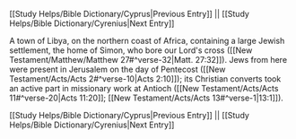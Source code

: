 [[Study Helps/Bible Dictionary/Cyprus|Previous Entry]]  ||  [[Study Helps/Bible Dictionary/Cyrenius|Next Entry]]

 A town of Libya, on the northern coast of Africa, containing a large Jewish settlement, the home of Simon, who bore our Lord's cross ([[New Testament/Matthew/Matthew 27#^verse-32|Matt. 27:32]]). Jews from here were present in Jerusalem on the day of Pentecost ([[New Testament/Acts/Acts 2#^verse-10|Acts 2:10]]); its Christian converts took an active part in missionary work at Antioch ([[New Testament/Acts/Acts 11#^verse-20|Acts 11:20]]; [[New Testament/Acts/Acts 13#^verse-1|13:1]]).

[[Study Helps/Bible Dictionary/Cyprus|Previous Entry]]  ||  [[Study Helps/Bible Dictionary/Cyrenius|Next Entry]]